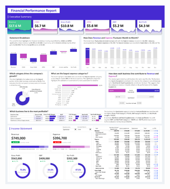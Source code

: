![alt_text](https://github.com/erena29/Data-Analysis-Excel/blob/main/Business%20Financial%20Report/Business%20Financial%20Dashboard.png?raw=true)
